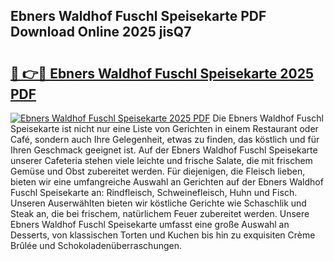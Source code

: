## Ebners Waldhof Fuschl Speisekarte PDF Download Online 2025 jisQ7

# <h2><a href="http://gca8ivl.nevu.top/?p=Ebners+Waldhof+Fuschl+Speisekarte">🔗 👉🔴 Ebners Waldhof Fuschl Speisekarte 2025 PDF</a></h2>

[![Ebners Waldhof Fuschl Speisekarte 2025 PDF](https://i.imgur.com/dBaPXMq.png)](http://gca8ivl.nevu.top/?p=Ebners+Waldhof+Fuschl+Speisekarte)
Die Ebners Waldhof Fuschl Speisekarte ist nicht nur eine Liste von Gerichten in einem Restaurant oder Café, sondern auch Ihre Gelegenheit, etwas zu finden, das köstlich und für Ihren Geschmack geeignet ist. Auf der Ebners Waldhof Fuschl Speisekarte unserer Cafeteria stehen viele leichte und frische Salate, die mit frischem Gemüse und Obst zubereitet werden. Für diejenigen, die Fleisch lieben, bieten wir eine umfangreiche Auswahl an Gerichten auf der Ebners Waldhof Fuschl Speisekarte an: Rindfleisch, Schweinefleisch, Huhn und Fisch. Unseren Auserwählten bieten wir köstliche Gerichte wie Schaschlik und Steak an, die bei frischem, natürlichem Feuer zubereitet werden. Unsere Ebners Waldhof Fuschl Speisekarte umfasst eine große Auswahl an Desserts, von klassischen Torten und Kuchen bis hin zu exquisiten Crème Brûlée und Schokoladenüberraschungen.
